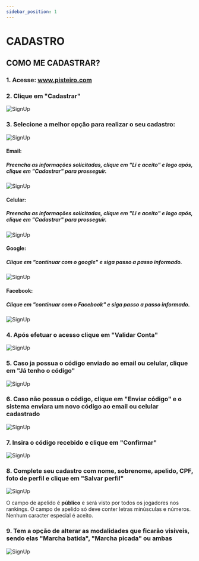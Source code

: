 ```yaml
---
sidebar_position: 1
---
```


# CADASTRO


## COMO ME CADASTRAR?

### 1. Acesse: www.pisteiro.com

### 2. Clique em "Cadastrar"

![SignUp](/img/Plataforma2/criarconta.png)

### 3. Selecione a melhor opção para realizar o seu cadastro:

![SignUp](/img/Plataforma2/criarconta1.png)

#### Email:
##### Preencha as informações solicitadas, clique em "Li e aceito" e logo após, clique em "Cadastrar" para prosseguir.

![SignUp](/img/Plataforma2/criarcontaemail.png)

#### Celular:
##### Preencha as informações solicitadas, clique em "Li e aceito" e logo após, clique em "Cadastrar" para prosseguir.

![SignUp](/img/Plataforma2/criarcontacel.png)

#### Google:
##### Clique em "continuar com o google" e siga passo a passo informado.

![SignUp](/img/Plataforma2/criarcontagoogle.png)

#### Facebook:
##### Clique em "continuar com o Facebook" e siga passo a passo informado.

![SignUp](/img/Plataforma2/criarcontaface.png)

### 4. Após efetuar o acesso clique em "Validar Conta" 

![SignUp](/img/Plataforma2/criarcontavalidar.png)

### 5. Caso ja possua o código enviado ao email ou celular, clique em "Já tenho o código"

![SignUp](/img/Plataforma2/criarcontavalidar1.png)

### 6. Caso não possua o código, clique em "Enviar código" e o sistema enviara um novo código ao email ou celular cadastrado

![SignUp](/img/Plataforma2/criarcontavalidar2.png)

### 7. Insira o código recebido e clique em "Confirmar"

![SignUp](/img/Plataforma2/criarcontavalidarconfirmar.png)


### 8. Complete seu cadastro com nome, sobrenome, apelido, CPF, foto de perfil e clique em "Salvar perfil"

![SignUp](/img/Plataforma2/criarconta6.png)

O campo de apelido é **público** e será visto por todos os jogadores nos rankings.
O campo de apelido só deve conter letras minúsculas e números. Nenhum caracter especial é aceito.

### 9. Tem a opção de alterar as modalidades que ficarão visiveis, sendo elas "Marcha batida", "Marcha picada" ou ambas

![SignUp](/img/Plataforma2/alterarmodalidade.png)

